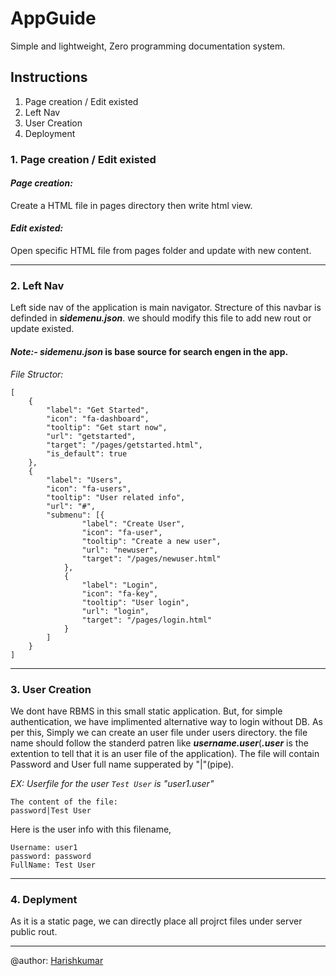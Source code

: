 # AppGuide
Simple and lightweight, Zero programming documentation system.

## Instructions
1. Page creation / Edit existed
2. Left Nav
3. User Creation
4. Deployment

### 1. Page creation / Edit existed
#### *Page creation:*
Create a HTML file in pages directory then write html view. 

#### *Edit existed:*
Open specific HTML file from pages folder and update with new content.

---


### 2. Left Nav
Left side nav of the application is main navigator. Strecture of this navbar is definded in ***sidemenu.json***. we should modify this file to add new rout or update existed.

#### *Note:-*  ***sidemenu.json*** is base source for search engen in the app.

*File Structor:*
    
    [
        {
            "label": "Get Started",
            "icon": "fa-dashboard",
            "tooltip": "Get start now",
            "url": "getstarted",
            "target": "/pages/getstarted.html",
            "is_default": true
        },
        {
            "label": "Users",
            "icon": "fa-users",
            "tooltip": "User related info",
            "url": "#",
            "submenu": [{
                    "label": "Create User",
                    "icon": "fa-user",
                    "tooltip": "Create a new user",
                    "url": "newuser",
                    "target": "/pages/newuser.html"
                },
                {
                    "label": "Login",
                    "icon": "fa-key",
                    "tooltip": "User login",
                    "url": "login",
                    "target": "/pages/login.html"
                }
            ]
        }
    ]
    
---



### 3. User Creation

We dont have RBMS in this small static application. But, for simple authentication, we have implimented alternative way to login without DB. As per this, Simply we can create an user file under users directory. the file name should follow the standerd patren like ***username.user***(***.user*** is the extention to tell that it is an user file of the application). The file will contain Password and User full name supperated by "|"(pipe).

*EX: Userfile for the user `Test User` is "user1.user"*

    The content of the file: 
    password|Test User

Here is the user info with this filename, 
```
Username: user1
password: password
FullName: Test User
```

---



### 4. Deplyment
As it is a static page, we can directly place all projrct files under server public rout. 

---
@author: [Harishkumar](https://www.linkedin.com/in/harishkumar-reddy-ch-93b85a131)
